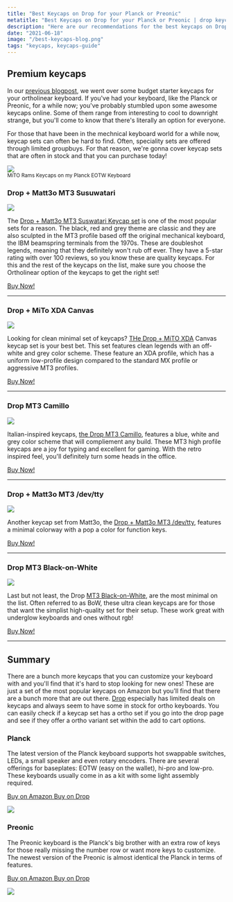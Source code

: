 ```yaml
---
title: "Best Keycaps on Drop for your Planck or Preonic"
metatitle: "Best Keycaps on Drop for your Planck or Preonic | drop keycaps drop planck drop mt3 keycaps drop keycap sets"
description: "Here are our recommendations for the best keycaps on Drop for your Planck or Preonic keyboard."
date: "2021-06-18"
image: "/best-keycaps-blog.png"
tags: "keycaps, keycaps-guide"
---
```


## Premium keycaps

In our [previous blogpost](/posts/budget-keycaps-for-your-ortho-keyboard), we went over some budget starter keycaps for your ortholinear keyboard. If you've had your keyboard, like the Planck or Preonic, for a while now; you've probably stumbled upon some awesome keycaps online.  Some of them range from interesting to cool to downright strange, but you'll come to know that there's literally an option for everyone.  

For those that have been in the mechnical keyboard world for a while now, keycap sets can often be hard to find.  Often, speciality sets are offered through limited groupbuys.  For that reason, we're gonna cover keycap sets that are often in stock and that you can purchase today! 

<img class="img-fluid" src="/best-keycaps-blog.png">
<div class="mb-3"><small>MiTO Rams Keycaps on my Planck EOTW Keyboard</small></div>

### Drop + Matt3o MT3 Susuwatari

<a href="https://www.amazon.com/dp/B08HPLS7R8?_encoding=UTF8&th=1&linkCode=li3&tag=tryorthokey06-20&linkId=7b82d95cbb3ae036f4a67fb483fad323&language=en_US&ref_=as_li_ss_il" target="_blank"><img border="0" src="//ws-na.amazon-adsystem.com/widgets/q?_encoding=UTF8&ASIN=B08HPLS7R8&Format=_SL250_&ID=AsinImage&MarketPlace=US&ServiceVersion=20070822&WS=1&tag=tryorthokey06-20&language=en_US" ></a><img src="https://ir-na.amazon-adsystem.com/e/ir?t=tryorthokey06-20&language=en_US&l=li3&o=1&a=B08HPLS7R8" width="1" height="1" border="0" alt="" style="border:none !important; margin:0px !important;" />

The [Drop + Matt3o MT3 Suswatari Keycap set](https://amzn.to/3vx4ktm) is one of the most popular sets for a reason.  The black, red and grey theme are classic and they are also sculpted in the MT3 profile based off the original mechanical keyboard, the IBM beamspring terminals from the 1970s.  These are doubleshot legends, meaning that they definitely won't rub off ever.  They have a 5-star rating with over 100 reviews, so you know these are quality keycaps.  For this and the rest of the keycaps on the list, make sure you choose the Ortholinear option of the keycaps to get the right set!

[Buy Now!](https://amzn.to/3vx4ktm)

---

### Drop + MiTo XDA Canvas

<a href="https://www.amazon.com/Drop-Canvas-Keycap-Full-Size-Keyboards/dp/B081DDX77T?dchild=1&keywords=mito%2Bkeycaps&qid=1624017396&sr=8-3&th=1&linkCode=li3&tag=tryorthokey06-20&linkId=e9876bf99b6d7861b6d59c51c957b9cb&language=en_US&ref_=as_li_ss_il" target="_blank"><img border="0" src="//ws-na.amazon-adsystem.com/widgets/q?_encoding=UTF8&ASIN=B081DDX77T&Format=_SL250_&ID=AsinImage&MarketPlace=US&ServiceVersion=20070822&WS=1&tag=tryorthokey06-20&language=en_US" ></a><img src="https://ir-na.amazon-adsystem.com/e/ir?t=tryorthokey06-20&language=en_US&l=li3&o=1&a=B081DDX77T" width="1" height="1" border="0" alt="" style="border:none !important; margin:0px !important;" />

Looking for clean minimal set of keycaps? [THe Drop + MiTO XDA](https://amzn.to/3xpMI3U) Canvas keycap set is your best bet.  This set features clean legends with an off-white and grey color scheme. These feature an XDA profile, which has a uniform low-profile design compared to the standard MX profile or aggressive MT3 profiles. 

[Buy Now!](https://amzn.to/3xpMI3U)

---

### Drop MT3 Camillo 

<a href="https://www.amazon.com/DROP-Camillo-Hi-Profile-Keycaps-Doubleshot/dp/B08VKM4H1N?th=1&linkCode=li3&tag=tryorthokey06-20&linkId=f08fcf304216d121ed56fc9e180588bf&language=en_US&ref_=as_li_ss_il" target="_blank"><img border="0" src="//ws-na.amazon-adsystem.com/widgets/q?_encoding=UTF8&ASIN=B08VKM4H1N&Format=_SL250_&ID=AsinImage&MarketPlace=US&ServiceVersion=20070822&WS=1&tag=tryorthokey06-20&language=en_US" ></a><img src="https://ir-na.amazon-adsystem.com/e/ir?t=tryorthokey06-20&language=en_US&l=li3&o=1&a=B08VKM4H1N" width="1" height="1" border="0" alt="" style="border:none !important; margin:0px !important;" />

Italian-inspired keycaps, [the Drop MT3 Camillo](https://amzn.to/2TJwhkq), features a blue, white and grey color scheme that will compliement any build.  These MT3 high profile keycaps are a joy for typing and excellent for gaming.  With the retro inspired feel, you'll definitely turn some heads in the office.

[Buy Now!](https://amzn.to/2TJwhkq)

---

### Drop + Matt3o MT3 /dev/tty

<a href="https://www.amazon.com/Drop-Matt3o-Keycap-Ortho-Keyboards/dp/B081DD7W11?th=1&linkCode=li3&tag=tryorthokey06-20&linkId=4aa9b3d946a6d38eb285b331d3b9acfb&language=en_US&ref_=as_li_ss_il" target="_blank"><img border="0" src="//ws-na.amazon-adsystem.com/widgets/q?_encoding=UTF8&ASIN=B081DD7W11&Format=_SL250_&ID=AsinImage&MarketPlace=US&ServiceVersion=20070822&WS=1&tag=tryorthokey06-20&language=en_US" ></a><img src="https://ir-na.amazon-adsystem.com/e/ir?t=tryorthokey06-20&language=en_US&l=li3&o=1&a=B081DD7W11" width="1" height="1" border="0" alt="" style="border:none !important; margin:0px !important;" />

Another keycap set from Matt3o, the [Drop + Matt3o MT3 /dev/tty](https://amzn.to/3wJs92I), features a minimal colorway with a pop a color for function keys.  

[Buy Now!](https://amzn.to/3wJs92I)

---

### Drop MT3 Black-on-White

<a href="https://www.amazon.com/DROP-Hi-Profile-Doubleshot-Tenkeyless-Winkeyless/dp/B0961VB8LR?th=1&linkCode=li3&tag=tryorthokey06-20&linkId=4b7a4d97c542f1d41a8221347fb93333&language=en_US&ref_=as_li_ss_il" target="_blank"><img border="0" src="//ws-na.amazon-adsystem.com/widgets/q?_encoding=UTF8&ASIN=B0961VB8LR&Format=_SL250_&ID=AsinImage&MarketPlace=US&ServiceVersion=20070822&WS=1&tag=tryorthokey06-20&language=en_US" ></a><img src="https://ir-na.amazon-adsystem.com/e/ir?t=tryorthokey06-20&language=en_US&l=li3&o=1&a=B0961VB8LR" width="1" height="1" border="0" alt="" style="border:none !important; margin:0px !important;" />

Last but not least, the Drop [MT3 Black-on-White](https://amzn.to/3cRfYss), are the most minimal on the list. Often referred to as BoW, these ultra clean keycaps are for those that want the simplist high-quality set for their setup.  These work great with underglow keyboards and ones without rgb!

[Buy Now!](https://amzn.to/3cRfYss)

---

## Summary

There are a bunch more keycaps that you can customize your keyboard with and you'll find that it's hard to stop looking for new ones!  These are just a set of the most popular keycaps on Amazon but you'll find that there are a bunch more that are out there.  [Drop](https://drop.com/?referer=T93XGG) especially has limited deals on keycaps and always seem to have some in stock for ortho keyboards.  You can easily check if a keycap set has a ortho set if you go into the drop page and see if they offer a ortho variant set within the add to cart options. 

<div class="row mt-5">
<div class="col-lg-6">

### Planck

The latest version of the Planck keyboard supports hot swappable switches, LEDs, a small speaker and even rotary encoders. There are several offerings for baseplates: EOTW (easy on the wallet), hi-pro and low-pro. These keyboards usually come in as a kit with some light assembly required.

<a class="btn btn-primary mr-2" href="https://amzn.to/333pMu0">
    Buy on Amazon
</a>

<a class="btn btn-secondary mr-2" href="https://drop.com/buy/planck-mechanical-keyboard?utm_source=linkshare&referer=T93XGG">
    Buy on Drop
</a>

<a href="https://www.amazon.com/dp/B08LX7ZXS4?&linkCode=li3&tag=tryorthokey06-20&linkId=0b7b9faf09aac73db64f301ec3da89ce&language=en_US&ref_=as_li_ss_il" target="_blank"><img border="0" src="//ws-na.amazon-adsystem.com/widgets/q?_encoding=UTF8&ASIN=B08LX7ZXS4&Format=_SL250_&ID=AsinImage&MarketPlace=US&ServiceVersion=20070822&WS=1&tag=tryorthokey06-20&language=en_US" ></a><img src="https://ir-na.amazon-adsystem.com/e/ir?t=tryorthokey06-20&language=en_US&l=li3&o=1&a=B08LX7ZXS4" width="1" height="1" border="0" alt="" style="border:none !important; margin:0px !important;" />

</div>
<div class="col-lg-6">

### Preonic

The Preonic keyboard is the Planck's big brother with an extra row of keys for those really missing the number row or want more keys to customize. The newest version of the Preonic is almost identical the Planck in terms of features.

<a class="btn btn-primary mr-2" href="https://amzn.to/3xzTDbF">
    Buy on Amazon
</a>

<a class="btn btn-secondary mr-2" href="https://drop.com/buy/preonic-mechanical-keyboard?utm_source=linkshare&referer=T93XGG">
    Buy on Drop
</a>

<a href="https://www.amazon.com/dp/B08L3WKZ73?&linkCode=li3&tag=tryorthokey06-20&linkId=6af0b7506a61073b0723facda319622d&language=en_US&ref_=as_li_ss_il" target="_blank"><img border="0" src="//ws-na.amazon-adsystem.com/widgets/q?_encoding=UTF8&ASIN=B08L3WKZ73&Format=_SL250_&ID=AsinImage&MarketPlace=US&ServiceVersion=20070822&WS=1&tag=tryorthokey06-20&language=en_US" ></a><img src="https://ir-na.amazon-adsystem.com/e/ir?t=tryorthokey06-20&language=en_US&l=li3&o=1&a=B08L3WKZ73" width="1" height="1" border="0" alt="" style="border:none !important; margin:0px !important;" />

</div>
</div>
